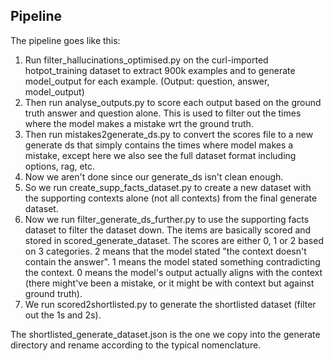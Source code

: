 ## Pipeline

The pipeline goes like this:

1. Run filter_hallucinations_optimised.py on the curl-imported hotpot_training dataset to extract 900k examples and to generate model_output for each example. (Output: question, answer, model_output)
2. Then run analyse_outputs.py to score each output based on the ground truth answer and question alone. This is used to filter out the times where the model makes a mistake wrt the ground truth.
3. Then run mistakes2generate_ds.py to convert the scores file to a new generate ds that simply contains the times where model makes a mistake, except here we also see the full dataset format including options, rag, etc.
4. Now we aren't done since our generate_ds isn't clean enough.
5. So we run create_supp_facts_dataset.py to create a new dataset with the supporting contexts alone (not all contexts) from the final generate dataset.
6. Now we run filter_generate_ds_further.py to use the supporting facts dataset to filter the dataset down. The items are basically scored and stored in scored_generate_dataset. The scores are either 0, 1 or 2 based on 3 categories. 2 means that the model stated "the context doesn't contain the answer". 1 means the model stated something contradicting the context. 0 means the model's output actually aligns with the context (there might've been a mistake, or it might be with context but against ground truth).
7. We run scored2shortlisted.py to generate the shortlisted dataset (filter out the 1s and 2s).

The shortlisted_generate_dataset.json is the one we copy into the generate directory and rename according to the typical nomenclature.